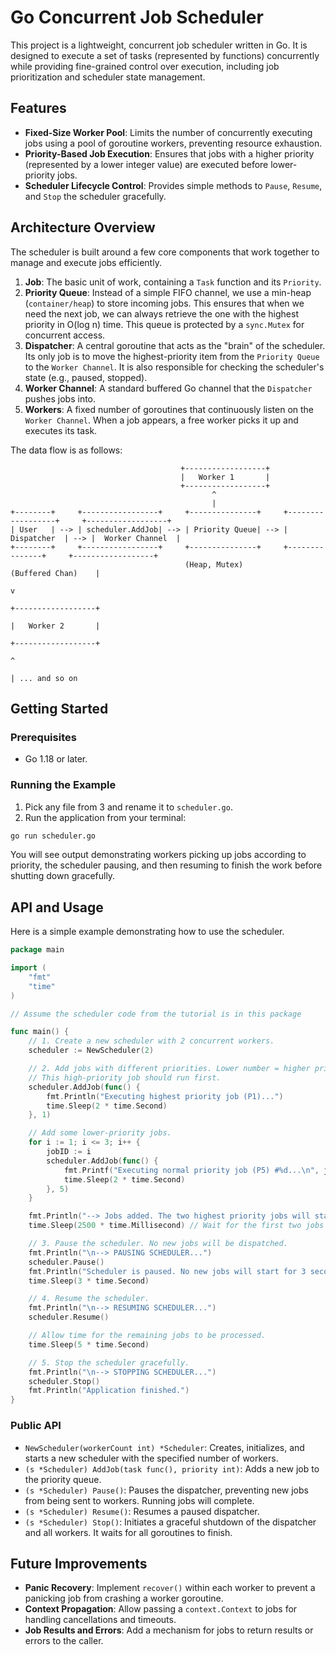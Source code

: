 # Go Concurrent Job Scheduler

This project is a lightweight, concurrent job scheduler written in Go. It is designed to execute a set of tasks (represented by functions) concurrently while providing fine-grained control over execution, including job prioritization and scheduler state management.

## Features

-   **Fixed-Size Worker Pool**: Limits the number of concurrently executing jobs using a pool of goroutine workers, preventing resource exhaustion.
-   **Priority-Based Job Execution**: Ensures that jobs with a higher priority (represented by a lower integer value) are executed before lower-priority jobs.
-   **Scheduler Lifecycle Control**: Provides simple methods to `Pause`, `Resume`, and `Stop` the scheduler gracefully.

## Architecture Overview

The scheduler is built around a few core components that work together to manage and execute jobs efficiently.

1.  **Job**: The basic unit of work, containing a `Task` function and its `Priority`.
2.  **Priority Queue**: Instead of a simple FIFO channel, we use a min-heap (`container/heap`) to store incoming jobs. This ensures that when we need the next job, we can always retrieve the one with the highest priority in O(log n) time. This queue is protected by a `sync.Mutex` for concurrent access.
3.  **Dispatcher**: A central goroutine that acts as the "brain" of the scheduler. Its only job is to move the highest-priority item from the `Priority Queue` to the `Worker Channel`. It is also responsible for checking the scheduler's state (e.g., paused, stopped).
4.  **Worker Channel**: A standard buffered Go channel that the `Dispatcher` pushes jobs into.
5.  **Workers**: A fixed number of goroutines that continuously listen on the `Worker Channel`. When a job appears, a free worker picks it up and executes its task.

The data flow is as follows:

```
                                      +------------------+
                                      |   Worker 1       |
                                      +------------------+
                                             ^
                                             |
+--------+     +-----------------+     +---------------+     +------------------+     +------------------+
| User   | --> | scheduler.AddJob| --> | Priority Queue| --> |   Dispatcher  | --> |  Worker Channel  |
+--------+     +-----------------+     +---------------+     +---------------+     +------------------+
                                       (Heap, Mutex)                              (Buffered Chan)    |
                                                                                                     v
                                                                                               +------------------+
                                                                                               |   Worker 2       |
                                                                                               +------------------+
                                                                                                     ^
                                                                                                     | ... and so on
```

## Getting Started

### Prerequisites

-   Go 1.18 or later.

### Running the Example
1. Pick any file from 3 and rename it to `scheduler.go`.
2.  Run the application from your terminal:

```bash
go run scheduler.go
```

You will see output demonstrating workers picking up jobs according to priority, the scheduler pausing, and then resuming to finish the work before shutting down gracefully.

## API and Usage

Here is a simple example demonstrating how to use the scheduler.

```go
package main

import (
    "fmt"
    "time"
)

// Assume the scheduler code from the tutorial is in this package

func main() {
    // 1. Create a new scheduler with 2 concurrent workers.
    scheduler := NewScheduler(2)

    // 2. Add jobs with different priorities. Lower number = higher priority.
    // This high-priority job should run first.
    scheduler.AddJob(func() {
        fmt.Println("Executing highest priority job (P1)...")
        time.Sleep(2 * time.Second)
    }, 1)

    // Add some lower-priority jobs.
    for i := 1; i <= 3; i++ {
        jobID := i
        scheduler.AddJob(func() {
            fmt.Printf("Executing normal priority job (P5) #%d...\n", jobID)
            time.Sleep(2 * time.Second)
        }, 5)
    }

    fmt.Println("--> Jobs added. The two highest priority jobs will start.")
    time.Sleep(2500 * time.Millisecond) // Wait for the first two jobs to finish.

    // 3. Pause the scheduler. No new jobs will be dispatched.
    fmt.Println("\n--> PAUSING SCHEDULER...")
    scheduler.Pause()
    fmt.Println("Scheduler is paused. No new jobs will start for 3 seconds.")
    time.Sleep(3 * time.Second)

    // 4. Resume the scheduler.
    fmt.Println("\n--> RESUMING SCHEDULER...")
    scheduler.Resume()

    // Allow time for the remaining jobs to be processed.
    time.Sleep(5 * time.Second)

    // 5. Stop the scheduler gracefully.
    fmt.Println("\n--> STOPPING SCHEDULER...")
    scheduler.Stop()
    fmt.Println("Application finished.")
}

```

### Public API

-   `NewScheduler(workerCount int) *Scheduler`: Creates, initializes, and starts a new scheduler with the specified number of workers.
-   `(s *Scheduler) AddJob(task func(), priority int)`: Adds a new job to the priority queue.
-   `(s *Scheduler) Pause()`: Pauses the dispatcher, preventing new jobs from being sent to workers. Running jobs will complete.
-   `(s *Scheduler) Resume()`: Resumes a paused dispatcher.
-   `(s *Scheduler) Stop()`: Initiates a graceful shutdown of the dispatcher and all workers. It waits for all goroutines to finish.

## Future Improvements

-   **Panic Recovery**: Implement `recover()` within each worker to prevent a panicking job from crashing a worker goroutine.
-   **Context Propagation**: Allow passing a `context.Context` to jobs for handling cancellations and timeouts.
-   **Job Results and Errors**: Add a mechanism for jobs to return results or errors to the caller.